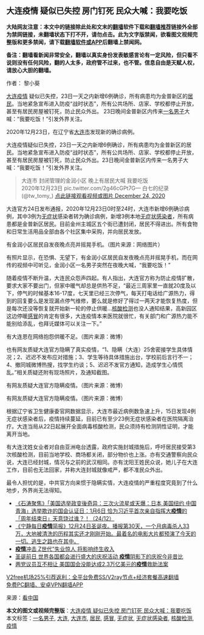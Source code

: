  <h2>大连疫情 疑似已失控 房门钉死 民众大喊：我要吃饭</h2> <p class="notice"><b>大陆网友注意：本文中的链接除此处和文末的<a href="https://github.com/bannedbook/fanqiang" >翻墙</a>软件下载和<a href="https://github.com/killgcd/justmysocks/blob/master/README.md">翻墙推荐</a>链接外全部为禁网链接，未翻墙状态下打不开，请勿点击。此为文字版禁闻，欲看图文视频完整版和更多禁闻，请下载<a href="https://github.com/bannedbook/fanqiang">翻墙软件或APP</a>后翻墙上禁闻网。</p><p>备注：翻墙看新闻非常安全，翻墙以真实身份发表敏感言论有一定风险，但只看不说则没有任何风险，翻的人太多，政府管不过来，也不管。信息自由是天赋人权，请放心大胆的翻墙。</b></p>  <div class="entry"> <p>作者： 黎小葵</p> <p id="summary"> <a href="https://www.bannedbook.org/bnews/tag/%e5%a4%a7%e8%bf%9e/" class="st_tag internal_tag" rel="tag" title="标签 大连 下的日志">大连</a><a href="https://www.bannedbook.org/bnews/tag/%E7%96%AB%E6%83%85/" class="st_tag internal_tag" rel="tag" title="标签 疫情 下的日志">疫情</a> 疑似已失控，23日一天之内新增6例确诊，所有病患均为金普新区的<a href="https://www.bannedbook.org/bnews/tag/%E5%B1%85%E6%B0%91/" class="st_tag internal_tag" rel="tag" title="标签 居民 下的日志">居民</a>。当地紧急宣布进入防疫“战时状态”，所有公共场所、店家、学校都停止开放，甚至有居民房屋被钉死，防止民众外出。 23日晚间金普新区内传来<a href="https://www.bannedbook.org/bnews/tag/%E4%B8%80%E5%90%8D%E7%94%B7%E5%AD%90/" class="st_tag internal_tag" rel="tag" title="标签 一名男子 下的日志">一名男子</a>大喊：“我要吃饭！”引发外界关注。</p> <p id="conimg">2020年12月23日，在辽宁省<a href="https://www.bannedbook.org/bnews/tag/%E5%A4%A7%E8%BF%9E%E5%B8%82/" class="st_tag internal_tag" rel="tag" title="标签 大连市 下的日志">大连市</a>发现新的确诊病例。</p> <p>大连疫情疑似已失控，23日一天之内新增6例确诊，所有病患均为金普新区的居民。当地紧急宣布进入防疫“战时状态”，所有公共场所、店家、学校都停止开放，甚至有居民房屋被钉死，防止民众外出。23日晚间金普新区内传来一名男子大喊：“我要吃饭！”引发外界关注。</p>  <blockquote><p>大连市 封闭管理的金润小区 晚上有居民大喊 我要吃饭<br />2020年12月23日 pic.twitter.com/2g46cGPt7G— 白七的纪录 (@tw_tomy_) <a href="https://twitter.com/tw_tomy_/status/1341973990982569984?ref_src=twsrc%5Etfw">点此链接观看视频或图片 December 24, 2020</a></p></blockquote> <p>大连官方24日发布通报，2020年12月23日0时至24时，大连市新增6例确诊病例，其中3例为<a href="https://www.bannedbook.org/bnews/tag/%E6%97%A0%E7%97%87%E7%8A%B6/" class="st_tag internal_tag" rel="tag" title="标签 无症状 下的日志">无症状</a>感染者转为确诊病例，新增3例本地<a href="https://www.bannedbook.org/bnews/tag/%E6%97%A0%E7%97%87%E7%8A%B6%E6%84%9F%E6%9F%93%E8%80%85/" class="st_tag internal_tag" rel="tag" title="标签 无症状感染者 下的日志">无症状感染者</a>，所有病患都是金普新区居民。目前金州主城区五个街已遭封闭，居民不得进出。所有食物和日常生活用品全部由各个社区集中采购，并向居民发放。</p> <p>有金润小区居民自发夜晚点亮并摇晃手机。（图片来源：网络图片）</p> <p>有照片显示，在恐惧、无望下，有金润小区居民自发夜晚点亮并摇晃手机，而在网传的视频中可听见，金润小区一名男子突然在夜晚大喊，“我要吃饭！”</p>  <p>随着疫情不断升温，大连民众怨声四起。有人指出，大连官方称为防止疫情扩散，要求大家不要出门，但家中暖气却总是供热不足，“最近三周家里一直就20度及以下，停气的时候基本16-17度，七天里已经三次停气，每天打电话给广源热力，得到的回复要么是发现漏点停气维修，要么就是修好了得过一两天才能恢复热度，但是每次还没等恢复就开始新一轮的停止供暖&#8230;<a href="https://www.bannedbook.org/bnews/tag/%E6%A0%B8%E9%85%B8%E6%A3%80%E6%B5%8B/" class="st_tag internal_tag" rel="tag" title="标签 核酸检测 下的日志">核酸检测</a>也没人通知结果，高新园区这边停暖<a href="https://www.bannedbook.org/bnews/tag/%E6%84%9F%E5%86%92/" class="st_tag internal_tag" rel="tag" title="标签 感冒 下的日志">感冒</a>的肯定有很多，大连疫情本来医院就很忙，有关部门和广源热力能不能别给添乱，也拜讬媒体可以关注一下。”</p> <p>有大连恩在网络抱怨供暖不足。（图片来源：微博）</p> <p>也有网友质疑大连官方隐瞒了真实疫情，“1、隐瞒（大连）25舍密接学生具体情况；2、迟迟不发布应对措施；3、学生等待具体措施出台，学校前后言行不一；4、撤同城微博热搜，找学生约谈；5、迟迟不发官方通知，造成学生心情慌乱。”相关质疑还附有现场照片，及通知截图。</p> <p>有网友质疑大连官方隐瞒疫情。（图片来源：微博）</p>  <p>有网友质疑大连官方隐瞒疫情。（图片来源：微博）</p> <p>根据辽宁省卫生健康委官网数据显示，大连市最近病例数急速上升，15日发现4例无症状感染者后，疫情持续蔓延，目前已有至少23例无症状感染者在医院隔离治疗。大连当局从22日起展开全面病毒核酸检测，民众须持有检测阴性证明，才能离开当地。</p> <p>有大连沈姓女业者对自由亚洲电台透露，政府实施封城措施后，呼吁居民接受第3次核酸检测，目前当地学校、商场都关闭，部分物价也上涨。亦有交通警察向民众说，大连已经封城，情况与之前的武汉相同。亦有沈阳王姓民众说，她儿子在大连工作，目前也无法回家，并称大连封城就像戒严，都不准民众外出。</p> <p>最令人担忧的是，中共官方向来惯于隐瞒实情，大连疫情的严重程度究竟到了什么地步，外界尚无法得知。</p>  <ul class='op-related-articles' title='相关阅读'> <li><a href='https://www.bannedbook.org/bnews/bannedvideo/20201225/1454713.html' target='_blank'>《石涛聚焦》「美国选举政变後奇异：三次火流星或天爆：日本 美国纽约 中国青海」选举欺诈的国会认证日：1月6日 恰为习近平首次亲自指挥大<b>疫情</b>的「周年结束日」天意饶过谁？！（24/12）</a></li> <li><a href='https://www.bannedbook.org/bnews/bannedvideo/20201225/1454604.html' target='_blank'>《宁静每日<b>疫情</b>简报》12月24日圣诞夜。播报第30天，一个月病毒杀人33万，大地被清洗的历程其实还才刚刚开始。最着名的电影大片都预演了今天的一切。逃生之路也在其中。</a></li> <li><a href='https://www.bannedbook.org/bnews/cnnews/20201225/1454592.html' target='_blank'><b>疫情</b>冲击 Z世代”失业惊人 将影响终生收入</a></li> <li><a href='https://www.bannedbook.org/bnews/bannedvideo/20201225/1454568.html' target='_blank'>圣诞前日 世界各国都会进行盛大的庆祝活动 <b>疫情</b>阴影下的庆祝今非昔比</a></li> <li><a href='https://www.bannedbook.org/bnews/bannedvideo/20201225/1454549.html' target='_blank'>两党议员互不相让 美国国会没能达成2.3万亿美元的<b>疫情</b>救助法案</a></li> </ul> <p class="texttj"> <a href="https://github.com/bannedbook/fanqiang/wiki/V2ray%E6%9C%BA%E5%9C%BA" target="_blank">V2free机场25%引荐返利：全平台免费SS/V2ray节点+经济套餐高速翻墙</a><br/> <a href="https://github.com/bannedbook/fanqiang/wiki/%E7%A6%81%E9%97%BB%E7%BD%91%E5%AE%89%E5%8D%93%E7%BF%BB%E5%A2%99%E6%96%B0%E9%97%BBAPP" target="_blank">免费PC翻墙、安卓VPN翻墙APP</a></p><p> 来源：<span class='wp_keywordlink_affiliate'><a href="https://www.secretchina.com/" title="看中国" target="_blank">看中国</a></span> </p><a name='sharetosocial'></a>       <div><b>本文的图文或视频完整版</b>：<a href='https://www.bannedbook.org/bnews/cnnews/20201225/1454715.html'>大连疫情 疑似已失控 房门钉死 民众大喊：我要吃饭</a></div>  </div><!--END ENTRY--> <div class="postfooter"> <div>本文标签：<a href="https://www.bannedbook.org/bnews/tag/%E4%B8%80%E5%90%8D%E7%94%B7%E5%AD%90/" rel="tag">一名男子</a>, <a href="https://www.bannedbook.org/bnews/tag/%e5%a4%a7%e8%bf%9e/" rel="tag">大连</a>, <a href="https://www.bannedbook.org/bnews/tag/%E5%A4%A7%E8%BF%9E%E5%B8%82/" rel="tag">大连市</a>, <a href="https://www.bannedbook.org/bnews/tag/%E5%B1%85%E6%B0%91/" rel="tag">居民</a>, <a href="https://www.bannedbook.org/bnews/tag/%E6%84%9F%E5%86%92/" rel="tag">感冒</a>, <a href="https://www.bannedbook.org/bnews/tag/%E6%97%A0%E7%97%87%E7%8A%B6/" rel="tag">无症状</a>, <a href="https://www.bannedbook.org/bnews/tag/%E6%97%A0%E7%97%87%E7%8A%B6%E6%84%9F%E6%9F%93%E8%80%85/" rel="tag">无症状感染者</a>, <a href="https://www.bannedbook.org/bnews/tag/%E6%A0%B8%E9%85%B8%E6%A3%80%E6%B5%8B/" rel="tag">核酸检测</a>, <a href="https://www.bannedbook.org/bnews/tag/%E7%96%AB%E6%83%85/" rel="tag">疫情</a></div>  </div><!--END POSTFOOTER--> 